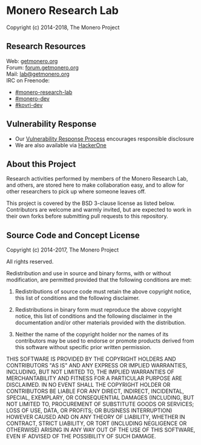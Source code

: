 # Monero Research Lab

Copyright (c) 2014-2018, The Monero Project

## Research Resources

Web: [getmonero.org](https://getmonero.org)  
Forum: [forum.getmonero.org](https://forum.getmonero.org)  
Mail: [lab@getmonero.org](mailto:lab@getmonero.org)  
IRC on Freenode:
- [#monero-research-lab](http://webchat.freenode.net/?randomnick=1&channels=%23monero-research-lab&prompt=1&uio=d4)
- [#monero-dev](http://webchat.freenode.net/?randomnick=1&channels=%23monero-dev&prompt=1&uio=d4)
- [#kovri-dev](http://webchat.freenode.net/?randomnick=1&channels=%23kovri-dev&prompt=1&uio=d4)

## Vulnerability Response

- Our [Vulnerability Response Process](https://github.com/monero-project/meta/blob/master/VULNERABILITY_RESPONSE_PROCESS.md) encourages responsible disclosure
- We are also available via [HackerOne](https://hackerone.com/monero)

## About this Project

Research activities performed by members of the Monero Research Lab, and others, are stored here to make collaboration easy, and to allow for other researchers to pick up where someone leaves off.

This project is covered by the BSD 3-clause license as listed below. Contributors are welcome and warmly invited, but are expected to work in their own forks before submitting pull requests to this repository.

## Source Code and Concept License

Copyright (c) 2014-2017, The Monero Project

All rights reserved.

Redistribution and use in source and binary forms, with or without modification, are permitted provided that the following conditions are met:

1. Redistributions of source code must retain the above copyright notice, this list of conditions and the following disclaimer.

2. Redistributions in binary form must reproduce the above copyright notice, this list of conditions and the following disclaimer in the documentation and/or other materials provided with the distribution.

3. Neither the name of the copyright holder nor the names of its contributors may be used to endorse or promote products derived from this software without specific prior written permission.

THIS SOFTWARE IS PROVIDED BY THE COPYRIGHT HOLDERS AND CONTRIBUTORS "AS IS" AND ANY EXPRESS OR IMPLIED WARRANTIES, INCLUDING, BUT NOT LIMITED TO, THE IMPLIED WARRANTIES OF MERCHANTABILITY AND FITNESS FOR A PARTICULAR PURPOSE ARE DISCLAIMED. IN NO EVENT SHALL THE COPYRIGHT HOLDER OR CONTRIBUTORS BE LIABLE FOR ANY DIRECT, INDIRECT, INCIDENTAL, SPECIAL, EXEMPLARY, OR CONSEQUENTIAL DAMAGES (INCLUDING, BUT NOT LIMITED TO, PROCUREMENT OF SUBSTITUTE GOODS OR SERVICES; LOSS OF USE, DATA, OR PROFITS; OR BUSINESS INTERRUPTION) HOWEVER CAUSED AND ON ANY THEORY OF LIABILITY, WHETHER IN CONTRACT, STRICT LIABILITY, OR TORT (INCLUDING NEGLIGENCE OR OTHERWISE) ARISING IN ANY WAY OUT OF THE USE OF THIS SOFTWARE, EVEN IF ADVISED OF THE POSSIBILITY OF SUCH DAMAGE.
